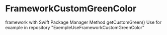 # FrameworkCustomGreenColor

framework with Swift Package Manager
Method getCustomGreen()
Use for example in repository "ExempleUseFrameworkCustomGreenColor"
